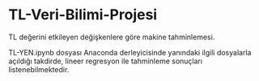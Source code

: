 # TL-Veri-Bilimi-Projesi
TL değerini etkileyen değişkenlere göre makine tahminlemesi.

TL-YEN.ipynb dosyası Anaconda derleyicisinde yanındaki ilgili dosyalarla açıldığı takdirde, lineer regresyon ile tahminleme sonuçları listenebilmektedir.
